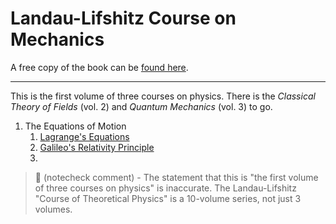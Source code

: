 # Landau-Lifshitz Course on Mechanics

A free copy of the book can be [found here](https://ia903206.us.archive.org/4/items/landau-and-lifshitz-physics-textbooks-series/Vol%201%20-%20Landau%2C%20Lifshitz%20-%20Mechanics%20%283rd%20ed%2C%201976%29.pdf).

---

This is the first volume of three courses on physics. There is the *Classical Theory of Fields* (vol. 2) and *Quantum Mechanics* (vol. 3) to go.

1. The Equations of Motion
	1. [Lagrange's Equations](Lagrange's%20Equations.md)
	2. [Galileo's Relativity Principle](Galileo's%20Relativity%20Principle.md)
	3.

> 🤖 (notecheck comment) - The statement that this is "the first volume of three courses on physics" is inaccurate. The Landau-Lifshitz "Course of Theoretical Physics" is a 10-volume series, not just 3 volumes.
